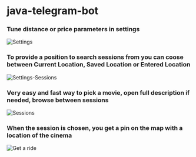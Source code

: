 # java-telegram-bot

### Tune distance or price parameters in settings
![Settings](https://cloud.githubusercontent.com/assets/10441153/22891932/f05e8b42-f221-11e6-890e-e10165975bc6.gif)

### To provide a position to search sessions from you can coose between Current Location, Saved Location or Entered Location
![Settings-Sessions](https://cloud.githubusercontent.com/assets/10441153/22892049/3fdfb452-f222-11e6-8270-acbdf4cfd125.gif)

### Very easy and fast way to pick a movie, open full description if needed, browse between sessions
![Sessions](https://cloud.githubusercontent.com/assets/10441153/22892171/b69403d2-f222-11e6-84f3-83a09d34050b.gif)

### When the session is chosen, you get a pin on the map with a location of the cinema
![Get a ride](https://cloud.githubusercontent.com/assets/10441153/22892501/d828ac36-f223-11e6-9c0a-c2717c7bbed4.gif)

